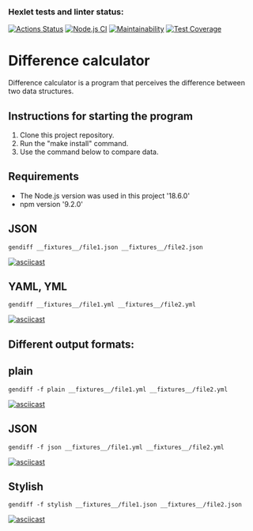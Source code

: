 ### Hexlet tests and linter status:
[![Actions Status](https://github.com/KiraBelo/frontend-project-46/workflows/hexlet-check/badge.svg)](https://github.com/KiraBelo/frontend-project-46/actions)
[![Node.js CI](https://github.com/KiraBelo/frontend-project-46/actions/workflows/node.js.yml/badge.svg)](https://github.com/KiraBelo/frontend-project-46/actions/workflows/node.js.yml)
[![Maintainability](https://api.codeclimate.com/v1/badges/7c2c2b81fb70bf614391/maintainability)](https://codeclimate.com/github/KiraBelo/frontend-project-46/maintainability)
[![Test Coverage](https://api.codeclimate.com/v1/badges/7c2c2b81fb70bf614391/test_coverage)](https://codeclimate.com/github/KiraBelo/frontend-project-46/test_coverage)

 # Difference calculator
 
 Difference calculator is a program that perceives the difference between two data structures.

## Instructions for starting the program

1. Clone this project repository.
2. Run the "make install" command.
3. Use the command below to compare data.

## Requirements

- The Node.js version was used in this project '18.6.0'
- npm version '9.2.0'

## JSON
`gendiff __fixtures__/file1.json __fixtures__/file2.json`

[![asciicast](https://asciinema.org/a/z7aE7M4ndUdQyKvkssU9gUz1X.svg)](https://asciinema.org/a/z7aE7M4ndUdQyKvkssU9gUz1X)

## YAML, YML
`gendiff __fixtures__/file1.yml __fixtures__/file2.yml`

[![asciicast](https://asciinema.org/a/6W6oZ3RYAaAIHdveqTl11h6Lt.svg)](https://asciinema.org/a/6W6oZ3RYAaAIHdveqTl11h6Lt)

## Different output formats:
## plain
`gendiff -f plain __fixtures__/file1.yml __fixtures__/file2.yml`

[![asciicast](https://asciinema.org/a/6W6oZ3RYAaAIHdveqTl11h6Lt.svg)](https://asciinema.org/a/6W6oZ3RYAaAIHdveqTl11h6Lt)

## JSON

`gendiff -f json __fixtures__/file1.yml __fixtures__/file2.yml`

[![asciicast](https://asciinema.org/a/yTpl4GSWcB6vaV8sRQTNVpffp.svg)](https://asciinema.org/a/yTpl4GSWcB6vaV8sRQTNVpffp)

## Stylish

`gendiff -f stylish __fixtures__/file1.json __fixtures__/file2.json`

[![asciicast]( https://asciinema.org/a/7KjmU70GsWMrIRV0kA56nIYvo.svg)]( https://asciinema.org/a/7KjmU70GsWMrIRV0kA56nIYvo)


